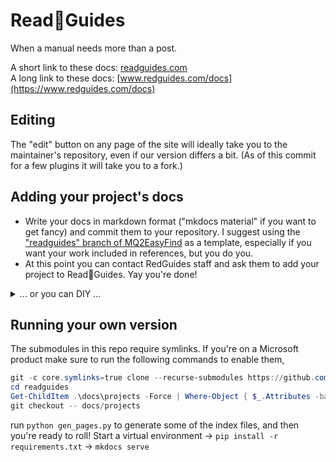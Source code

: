 # Read📖Guides
When a manual needs more than a post.  

A short link to these docs: [readguides.com](https://readguides.com)  
A long link to these docs: [www.redguides.com/docs](https://www.redguides.com/docs)

## Editing

The "edit" button on any page of the site will ideally take you to the maintainer's repository, even if our version differs a bit. (As of this commit for a few plugins it will take you to a fork.)

## Adding your project's docs

- Write your docs in markdown format ("mkdocs material" if you want to get fancy) and commit them to your repository. I suggest using the ["readguides" branch of MQ2EasyFind](https://github.com/Redbot/MQ2EasyFind/tree/readguides/docs) as a template, especially if you want your work included in references, but you do you.
- At this point you can contact RedGuides staff and ask them to add your project to Read📖Guides. Yay you're done! 

<details>
<summary>... or you can DIY ...</summary>

- Fork this repo.
    - If your docs are in the root of your project's repository, add them as a submodule in the docs/projects/ directory.
    - If your docs are in a subdirectory of your repository, you'll need to add them as a submodule in our vendor/ directory, and then symlink them to the docs/projects/ directory. Again, we're happy to do this for you.
- Open a pull request.

</details>

## Running your own version

The submodules in this repo require symlinks. If you're on a Microsoft product make sure to run the following commands to enable them,

```powershell
git -c core.symlinks=true clone --recurse-submodules https://github.com/RedGuides/readguides.git
cd readguides
Get-ChildItem .\docs\projects -Force | Where-Object { $_.Attributes -band [IO.FileAttributes]::ReparsePoint } | Remove-Item -Force
git checkout -- docs/projects
```

run `python gen_pages.py` to generate some of the index files, and then you're ready to roll! Start a virtual environment -> `pip install -r requirements.txt` -> `mkdocs serve`